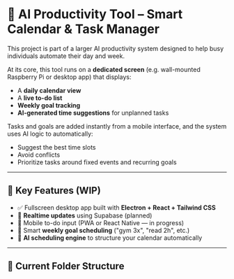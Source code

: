 # 🧠 AI Productivity Tool – Smart Calendar & Task Manager

This project is part of a larger AI productivity system designed to help busy individuals automate their day and week.

At its core, this tool runs on a **dedicated screen** (e.g. wall-mounted Raspberry Pi or desktop app) that displays:
- A **daily calendar view**
- A **live to-do list**
- **Weekly goal tracking**
- **AI-generated time suggestions** for unplanned tasks

Tasks and goals are added instantly from a mobile interface, and the system uses AI logic to automatically:
- Suggest the best time slots
- Avoid conflicts
- Prioritize tasks around fixed events and recurring goals

---

## 🚀 Key Features (WIP)

- ✅ Fullscreen desktop app built with **Electron + React + Tailwind CSS**
- 🔄 **Realtime updates** using Supabase (planned)
- 📱 Mobile to-do input (PWA or React Native — in progress)
- 🎯 Smart **weekly goal scheduling** ("gym 3x", "read 2h", etc.)
- 🤖 **AI scheduling engine** to structure your calendar automatically

---

## 📁 Current Folder Structure

